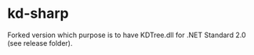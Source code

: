# kd-sharp
Forked version which purpose is to have KDTree.dll for .NET Standard 2.0 (see release folder).
